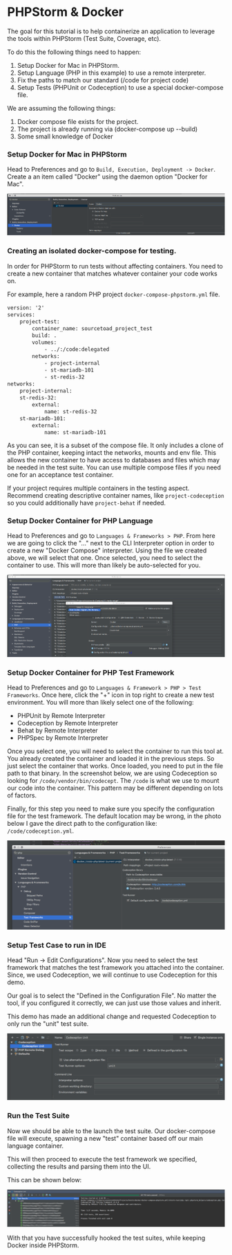 # PHPStorm & Docker

The goal for this tutorial is to help containerize an application
to leverage the tools within PHPStorm (Test Suite, Coverage, etc).

To do this the following things need to happen:

1) Setup Docker for Mac in PHPStorm.
2) Setup Language (PHP in this example) to use a remote interpreter.
3) Fix the paths to match our standard (/code for project code)
4) Setup Tests (PHPUnit or Codeception) to use a special docker-compose file.

We are assuming the following things:

1) Docker compose file exists for the project.
2) The project is already running via (docker-compose up --build)
3) Some small knowledge of Docker

### Setup Docker for Mac in PHPStorm

Head to Preferences and go to `Build, Execution, Deployment -> Docker`. Create a
an item called "Docker" using the daemon option "Docker for Mac".

![](./assets/docker-phpstorm.png)

### Creating an isolated docker-compose for testing.

In order for PHPStorm to run tests without affecting containers. You need to 
create a new container that matches whatever container your code works on.

For example, here a random PHP project `docker-compose-phpstorm.yml` file.

```
version: '2'
services:
    project-test:
        container_name: sourcetoad_project_test
        build: .
        volumes:
            - ../:/code:delegated
        networks:
            - project-internal
            - st-mariadb-101
            - st-redis-32
networks:
    project-internal:
    st-redis-32:
        external:
            name: st-redis-32
    st-mariadb-101:
        external:
            name: st-mariadb-101
```

As you can see, it is a subset of the compose file. It only includes a clone of 
the PHP container, keeping intact the networks, mounts and env file. This allows
the new container to have access to databases and files which may be needed in
the test suite. You can use multiple compose files if you need one for an 
acceptance test container.

If your project requires multiple containers in the testing aspect. Recommend 
creating descriptive container names, like `project-codeception` so you could 
additionally have `project-behat` if needed.

### Setup Docker Container for PHP Language

Head to Preferences and go to `Languages & Frameworks > PHP`. From here we are 
going to click the "..." next to the CLI Interpreter option in order to create a
new "Docker Compose" interpreter. Using the file we created above, we will 
select that one. Once selected, you need to select the container to use. This 
will more than likely be auto-selected for you. 

![](./assets/docker-findphp.png)

### Setup Docker Container for PHP Test Framework

Head to Preferences and go to `Languages & Framework > PHP > Test Frameworks`. 
Once here, click the "+" icon in top right to create a new test environment. You
will more than likely select one of the following:

 * PHPUnit by Remote Interpreter
 * Codeception by Remote Interpreter
 * Behat by Remote Interpreter
 * PHPSpec by Remote Interpreter
 
Once you select one, you will need to select the container to run this tool at.
You already created the container and loaded it in the previous steps. So just
select the container that works. Once loaded, you need to put in the file path 
to that binary. In the screenshot below, we are using Codeception so looking
for `/code/vendor/bin/codecept`. The `/code` is what we use to mount our code 
into the container. This pattern may be different depending on lots of factors.

Finally, for this step you need to make sure you specify the configuration file 
for the test framework. The default location may be wrong, in the photo below I
gave the direct path to the configuration like: `/code/codeception.yml`.
 
![](./assets/docker-codecept.png)
 
### Setup Test Case to run in IDE
 
Head "Run -> Edit Configurations". Now you need to select the test framework 
that matches the test framework you attached into the container. Since, we used
Codeception, we will continue to use Codeception for this demo.
 
Our goal is to select the "Defined in the Configuration File". No matter the 
tool, if you configured it correctly, we can just use those values and inherit.
 
This demo has made an additional change and requested Codeception to only run 
the "unit" test suite.
 
![](./assets/docker-unittest.png)

### Run the Test Suite

Now we should be able to the launch the test suite. Our docker-compose file will
execute, spawning a new "test" container based off our main language container.

This will then proceed to execute the test framework we specified, collecting 
the results and parsing them into the UI. 

This can be shown below: 

![](./assets/docker-testpass.png)

With that you have successfully hooked the test suites, while keeping Docker 
inside PHPStorm.


